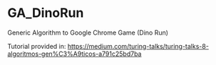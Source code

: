 # GA_DinoRun
Generic Algorithm to Google Chrome Game (Dino Run)

Tutorial provided in: https://medium.com/turing-talks/turing-talks-8-algoritmos-gen%C3%A9ticos-a791c25bd7ba
